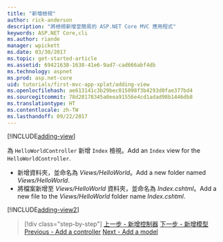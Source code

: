 ```yaml
---
title: "新增檢視"
author: rick-anderson
description: "將檢視新增至簡易的 ASP.NET Core MVC 應用程式"
keywords: ASP.NET Core,cli
ms.author: riande
manager: wpickett
ms.date: 03/30/2017
ms.topic: get-started-article
ms.assetid: 69421638-1638-41e6-9ad7-cad666abf4db
ms.technology: aspnet
ms.prod: asp.net-core
uid: tutorials/first-mvc-app-xplat/adding-view
ms.openlocfilehash: ae613141c3b29bec015098f3b4293d0fae377bd4
ms.sourcegitcommit: 78d28178345a0eea91556e4cd1adad98b1446db8
ms.translationtype: HT
ms.contentlocale: zh-TW
ms.lasthandoff: 09/22/2017
---
```

[!INCLUDE[adding-view](../../includes/mvc-intro/adding_view1.md)]

<span data-ttu-id="86d92-104">為 `HelloWorldController` 新增 `Index` 檢視。</span><span class="sxs-lookup"><span data-stu-id="86d92-104">Add an `Index` view for the `HelloWorldController`.</span></span>

* <span data-ttu-id="86d92-105">新增資料夾，並命名為 *Views/HelloWorld*。</span><span class="sxs-lookup"><span data-stu-id="86d92-105">Add a new folder named *Views/HelloWorld*.</span></span>
* <span data-ttu-id="86d92-106">將檔案新增至 *Views/HelloWorld* 資料夾，並命名為 *Index.cshtml*。</span><span class="sxs-lookup"><span data-stu-id="86d92-106">Add a new file to the *Views/HelloWorld* folder name *Index.cshtml*.</span></span>

[!INCLUDE[adding-view2](../../includes/mvc-intro/adding_view2.md)]

>[!div class="step-by-step"]
<span data-ttu-id="86d92-107">[上一步 - 新增控制器](adding-controller.md)
[下一步 - 新增模型](adding-model.md)</span><span class="sxs-lookup"><span data-stu-id="86d92-107">[Previous - Add a controller](adding-controller.md)
[Next - Add a model](adding-model.md)</span></span>
